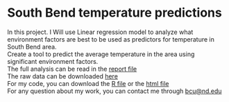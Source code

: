  
# South Bend temperature predictions
In this project. I Will use Linear regression model to analyze what environment factors are best to be used as predictors for temperature in South Bend area. <br />
Create a tool to predict the average temperature in the area using significant environment factors. <br />
The full analysis can be read in the [report file](https://github.com/oceancode1997/southbendtemperature/blob/master/final%20report%20temperature%20in%20South%20Bend.docx?raw=true) <br />
The raw data can be downloaded [here](https://github.com/oceancode1997/southbendtemperature/raw/master/South%20Bend%20temperature%20data.csv) <br />
For my code, you can download the [R file](https://github.com/oceancode1997/southbendtemperature/raw/master/final.Rmd) or the [html file](https://github.com/oceancode1997/southbendtemperature/raw/master/final.html) <br />
For any question about my work, you can contact me through bcu@nd.edu
